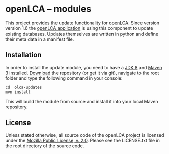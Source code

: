 openLCA – modules
=================
This project provides the update functionality for [openLCA](http://openlca.org). 
Since version version 1.6 the [openLCA application](https://github.com/GreenDelta/olca-app) 
is using this component to update existing databases. 
Updates themselves are written in python and define their meta data in a manifest file. 


Installation
------------
In order to install the update module, you need to have a [JDK 8](http://www.oracle.com/technetwork/java/javase/downloads/jdk8-downloads-2133151.html)
and [Maven 3](https://maven.apache.org/install.html) installed. [Download](https://github.com/GreenDelta/olca-modules/archive/master.zip) 
the repository (or get it via git), navigate to the root folder and type the 
following command in your console:

	cd  olca-updates
	mvn install

This will build the module from source and install it into your local 
Maven repository. 

License
-------
Unless stated otherwise, all source code of the openLCA project is licensed 
under the [Mozilla Public License, v. 2.0](http://mozilla.org/MPL/2.0/). Please 
see the LICENSE.txt file in the root directory of the source code.
 
